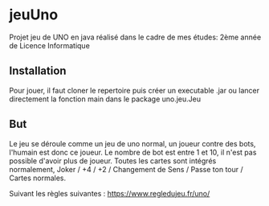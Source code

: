 # jeuUno

Projet jeu de UNO en java réalisé dans le cadre de mes études: 2ème année de Licence Informatique

## Installation
Pour jouer, il faut cloner le repertoire puis créer un executable .jar ou lancer directement la fonction main dans le package uno.jeu.Jeu

## But
Le jeu se déroule comme un jeu de uno normal, un joueur contre des bots, l'humain est donc ce joueur. 
Le nombre de bot est entre 1 et 10, il n'est pas possible d'avoir plus de joueur. 
Toutes les cartes sont intégrés normalement, Joker / +4 / +2 / Changement de Sens / Passe ton tour / Cartes normales.

Suivant les règles suivantes : https://www.regledujeu.fr/uno/

